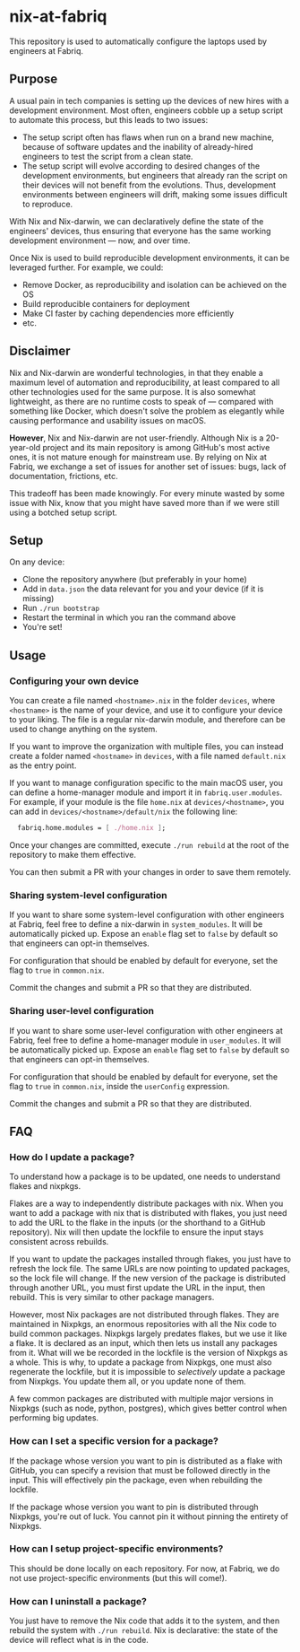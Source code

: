# nix-at-fabriq

This repository is used to automatically configure the laptops used by engineers at Fabriq.

## Purpose

A usual pain in tech companies is setting up the devices of new hires with a development environment. Most often, engineers cobble up a setup script to automate this process, but this leads to two issues:

- The setup script often has flaws when run on a brand new machine, because of software updates and the inability of already-hired engineers to test the script from a clean state.
- The setup script will evolve according to desired changes of the development environments, but engineers that already ran the script on their devices will not benefit from the evolutions. Thus, development environments between engineers will drift, making some issues difficult to reproduce.

With Nix and Nix-darwin, we can declaratively define the state of the engineers' devices, thus ensuring that everyone has the same working development environment — now, and over time.

Once Nix is used to build reproducible development environments, it can be leveraged further. For example, we could:

- Remove Docker, as reproducibility and isolation can be achieved on the OS
- Build reproducible containers for deployment
- Make CI faster by caching dependencies more efficiently
- etc.

## Disclaimer

Nix and Nix-darwin are wonderful technologies, in that they enable a maximum level of automation and reproducibility, at least compared to all other technologies used for the same purpose. It is also somewhat lightweight, as there are no runtime costs to speak of — compared with something like Docker, which doesn't solve the problem as elegantly while causing performance and usability issues on macOS.

**However**, Nix and Nix-darwin are not user-friendly. Although Nix is a 20-year-old project and its main repository is among GitHub's most active ones, it is not mature enough for mainstream use. By relying on Nix at Fabriq, we exchange a set of issues for another set of issues: bugs, lack of documentation, frictions, etc.

This tradeoff has been made knowingly. For every minute wasted by some issue with Nix, know that you might have saved more than if we were still using a botched setup script.

## Setup

On any device:

- Clone the repository anywhere (but preferably in your home)
- Add in `data.json` the data relevant for you and your device (if it is missing)
- Run `./run bootstrap`
- Restart the terminal in which you ran the command above
- You're set!

## Usage

### Configuring your own device

You can create a file named `<hostname>.nix` in the folder `devices`, where `<hostname>` is the name of your device, and use it to configure your device to your liking. The file is a regular nix-darwin module, and therefore can be used to change anything on the system.

If you want to improve the organization with multiple files, you can instead create a folder named `<hostname>` in `devices`, with a file named `default.nix` as the entry point.

If you want to manage configuration specific to the main macOS user, you can define a home-manager module and import it in `fabriq.user.modules`. For example, if your module is the file `home.nix` at `devices/<hostname>`, you can add in `devices/<hostname>/default/nix` the following line:

```nix
  fabriq.home.modules = [ ./home.nix ];
```

Once your changes are committed, execute `./run rebuild` at the root of the repository to make them effective.

You can then submit a PR with your changes in order to save them remotely.

### Sharing system-level configuration

If you want to share some system-level configuration with other engineers at Fabriq, feel free to define a nix-darwin in `system_modules`. It will be automatically picked up. Expose an `enable` flag set to `false` by default so that engineers can opt-in themselves.

For configuration that should be enabled by default for everyone, set the flag to `true` in `common.nix`.

Commit the changes and submit a PR so that they are distributed.

### Sharing user-level configuration

If you want to share some user-level configuration with other engineers at Fabriq, feel free to define a home-manager module in `user_modules`. It will be automatically picked up. Expose an `enable` flag set to `false` by default so that engineers can opt-in themselves.

For configuration that should be enabled by default for everyone, set the flag to `true` in `common.nix`, inside the `userConfig` expression.

Commit the changes and submit a PR so that they are distributed.

## FAQ

### How do I update a package?

To understand how a package is to be updated, one needs to understand flakes and nixpkgs.

Flakes are a way to independently distribute packages with nix. When you want to add a package with nix that is distributed with flakes, you just need to add the URL to the flake in the inputs (or the shorthand to a GitHub repository). Nix will then update the lockfile to ensure the input stays consistent across rebuilds.

If you want to update the packages installed through flakes, you just have to refresh the lock file. The same URLs are now pointing to updated packages, so the lock file will change. If the new version of the package is distributed through another URL, you must first update the URL in the input, then rebuild. This is very similar to other package managers.

However, most Nix packages are not distributed through flakes. They are maintained in Nixpkgs, an enormous repositories with all the Nix code to build common packages. Nixpkgs largely predates flakes, but we use it like a flake. It is declared as an input, which then lets us install any packages from it. What will we be recorded in the lockfile is the version of Nixpkgs as a whole. This is why, to update a package from Nixpkgs, one must also regenerate the lockfile, but it is impossible to _selectively_ update a package from Nixpkgs. You update them all, or you update none of them.

A few common packages are distributed with multiple major versions in Nixpkgs (such as node, python, postgres), which gives better control when performing big updates.

### How can I set a specific version for a package?

If the package whose version you want to pin is distributed as a flake with GitHub, you can specify a revision that must be followed directly in the input. This will effectively pin the package, even when rebuilding the lockfile.

If the package whose version you want to pin is distributed through Nixpkgs, you're out of luck. You cannot pin it without pinning the entirety of Nixpkgs.

### How can I setup project-specific environments?

This should be done locally on each repository. For now, at Fabriq, we do not use project-specific environments (but this will come!).

### How can I uninstall a package?

You just have to remove the Nix code that adds it to the system, and then rebuild the system with `./run rebuild`. Nix is declarative: the state of the device will reflect what is in the code.
